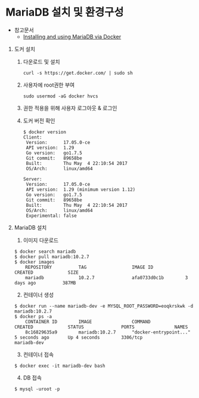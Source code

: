 # MariaDB 설치 및 환경구성

* 참고문서
    * [Installing and using MariaDB via Docker](https://mariadb.com/kb/en/mariadb/installing-and-using-mariadb-via-docker/)
    
    
1. 도커 설치
    1) 다운로드 및 설치
       ```
       curl -s https://get.docker.com/ | sudo sh
       ```

    2) 사용자에 root권한 부여
       ```
       sudo usermod -aG docker hvcs
       ```

    3) 권한 적용을 위해 사용자 로그아웃 & 로그인

    4) 도커 버전 확인
        ```
        $ docker version
        Client:
         Version:      17.05.0-ce
         API version:  1.29
         Go version:   go1.7.5
         Git commit:   89658be
         Built:        Thu May  4 22:10:54 2017
         OS/Arch:      linux/amd64
    
        Server:
         Version:      17.05.0-ce
         API version:  1.29 (minimum version 1.12)
         Go version:   go1.7.5
         Git commit:   89658be
         Built:        Thu May  4 22:10:54 2017
         OS/Arch:      linux/amd64
         Experimental: false
        ```

2. MariaDB 설치
    1) 이미지 다운로드
    ```
    $ docker search mariadb
    $ docker pull mariadb:10.2.7
    $ docker images
        REPOSITORY          TAG                 IMAGE ID            CREATED             SIZE
        mariadb             10.2.7              afa0733d0c1b        3 days ago          387MB
    ```
    
    2) 컨테이너 생성
    ```
    $ docker run --name mariadb-dev -e MYSQL_ROOT_PASSWORD=eoqkrskwk -d mariadb:10.2.7
    $ docker ps -a
        CONTAINER ID        IMAGE               COMMAND                  CREATED             STATUS              PORTS               NAMES
        8c16829635a9        mariadb:10.2.7      "docker-entrypoint..."   5 seconds ago       Up 4 seconds        3306/tcp            mariadb-dev
    
    ```
    
    3) 컨테이너 접속
    ```
    $ docker exec -it mariadb-dev bash
    ```
    
    4) DB 접속
    ```
    $ mysql -uroot -p
    
    ``` 
        


